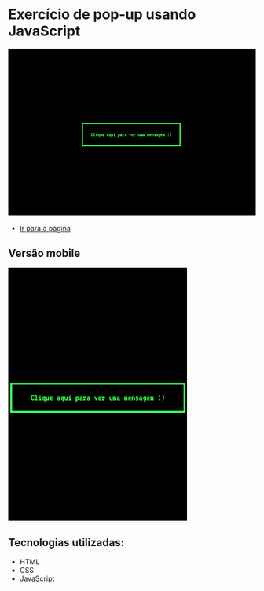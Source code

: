 # Exercício de pop-up usando JavaScript

[<img src="src/img/desktop.gif" alt="layout desktop">](https://kellysondias.github.io/pop-up/)

- <a href="https://kellysondias.github.io/pop-up/">Ir para a página</a>

## Versão mobile

[<img src="src/img/mobile.gif" alt="layout mobile">](https://kellysondias.github.io/pop-up/)

## Tecnologias utilizadas:
- HTML
- CSS
- JavaScript
